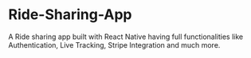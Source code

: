# Ride-Sharing-App
A Ride sharing app built with React Native having full functionalities like Authentication, Live Tracking, Stripe Integration and much more.

